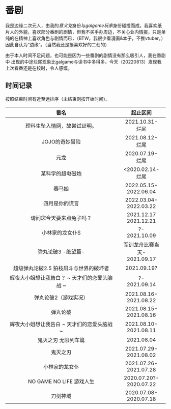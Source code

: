 # 番剧
我是边缘二次元人，由我的*意义党*身份与*galgame玩家*身份碰撞而成。我喜欢纸片人的外貌，喜欢<span class="heimu" title="你知道的太多了">部分</span>番剧的剧情，但我不买手办周边，不关心业内情报，只是单纯的在精神上喜欢角色与剧情而已，（BTW，我很少看漫画&本子，不推vtuber，）因此自认为“边缘”。（当然我还是挺喜欢好的二创的）

由于本人时间不足问题，也可能是因为一些番剧的剧情没有那么吸引人，我在番剧中 出现的中途烂尾现象比galgame与读书中多得多。今天（20220813）发现我上次看番还是在校时，令人感慨。
## 时间记录
按照结束时间有近至远排序（未结束则按开始时间）。

|番名|起止区间|
| :--: | :--: |
|理科生坠入情网，故尝试证明。<Badge type="tip" text="第一季" vertical="top" />|2021.10.31-<br/>烂尾|
|JOJO的奇妙冒险<Badge type="tip" text="第一季" vertical="top" />|2021.08.12-<br/>烂尾|
|元龙|2020.07.19-<br/>烂尾|
|某科学的超电磁炮<Badge type="tip" text="第一季" vertical="top" />|<2020.02.14-<br/>烂尾|
|赛马娘<Badge type="tip" text="第一季" vertical="top" />|2022.05.15-<br/>2022.06.04|
|四月是你的谎言|2022.03.04-<br/>2022.03.22|
|请问您今天要来点兔子吗？<Badge type="tip" text="第一季" vertical="top" />|2021.12.17<br/>2021.12.21|
|小林家的龙女仆S<Badge type="warning" text="第二季" vertical="top" />|?-<br/>2021.10.09|
|弹丸论破3 -绝望篇-<Badge type="danger" text="第三季" vertical="top" />|军训龙舟比赛当天-<br/>2021.09.17|
|超级弹丸论破2.5 狛枝凪斗与世界的破坏者<Badge type="tip" text="番外" vertical="top" />|2021.09.19?|
|辉夜大小姐想让我告白？ ~ 天才们的恋爱头脑战 ~<Badge type="warning" text="第二季" vertical="top" />|?-<br/>2021.09.14|
|弹丸论破2（游戏实况）<Badge type="warning" text="第二季" vertical="top" />|2021.08.16-<br/>2021.08.22|
|弹丸论破<Badge type="tip" text="第一季" vertical="top" />|2021.08.15-<br/>2021.08.16|
|辉夜大小姐想让我告白 ~ 天才们的恋爱头脑战 ~<Badge type="tip" text="第一季" vertical="top" />|2021.08.10-<br/>2021.08.11|
|鬼灭之刃 无限列车篇<Badge type="warning" text="第二季" vertical="top" />|2021.08.04|
|鬼灭之刃<Badge type="tip" text="第一季" vertical="top" />|2021.07.29-<br/>2021.08.02|
|小林家的龙女仆<Badge type="tip" text="第一季" vertical="top" />|2021.07.26-<br/>2021.07.28|
|NO GAME NO LIFE 游戏人生|2020.07.20?-<br/>2020.07.22|
|刀剑神域<Badge type="tip" text="第一季" vertical="top" />|2020.07.08-<br/>2020.07.18|